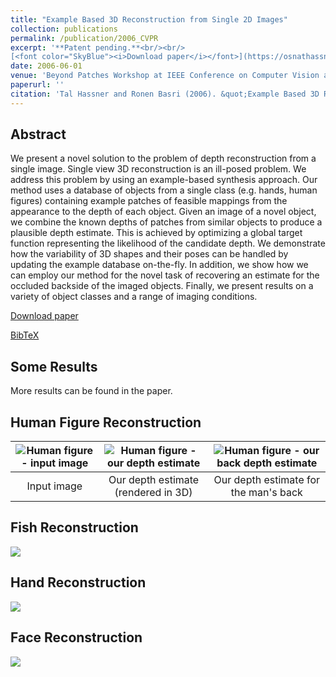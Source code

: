```yaml
---
title: "Example Based 3D Reconstruction from Single 2D Images"
collection: publications
permalink: /publication/2006_CVPR
excerpt: '**Patent pending.**<br/><br/>
[<font color="SkyBlue"><i>Download paper</i></font>](https://osnathassner.github.io/talhassner/projects/By_Example_Reconstruction/BP06_HASSNER_T.pdf) '
date: 2006-06-01
venue: 'Beyond Patches Workshop at IEEE Conference on Computer Vision and Pattern Recognition (CVPR), New-York'
paperurl: ''
citation: 'Tal Hassner and Ronen Basri (2006). &quot;Example Based 3D Reconstruction from Single 2D Images.&quot; <i>Beyond Patches Workshop at IEEE Conference on Computer Vision and Pattern Recognition (CVPR), New-York</i>.'
---
```


Abstract
------
We present a novel solution to the problem of depth reconstruction from a single image. Single view 3D reconstruction is an ill-posed problem. We address this problem by using an example-based synthesis approach. Our method uses a database of objects from a single class (e.g. hands, human figures) containing example patches of feasible mappings from the appearance to the depth of each object. Given an image of a novel object, we combine the known depths of patches from similar objects to produce a plausible depth estimate. This is achieved by optimizing a global target function representing the likelihood of the candidate depth. We demonstrate how the variability of 3D shapes and their poses can be handled by updating the example database on-the-fly. In addition, we show how we can employ our method for the novel task of recovering an estimate for the occluded backside of the imaged objects. Finally, we present results on a variety of object classes and a range of imaging conditions. 

[Download paper](https://osnathassner.github.io/talhassner/projects/By_Example_Reconstruction/BP06_HASSNER_T.pdf)

[BibTeX](http://osnathassner.github.io/talhassner/projects/By_Example_Reconstruction/BibTeX.txt)


Some Results
--
More results can be found in the paper.<br/>

Human Figure Reconstruction
--

| <img src='https://osnathassner.github.io/talhassner/projects/By_Example_Reconstruction/Dsc.jpg' alt='Human figure - input image'> | <img src='https://osnathassner.github.io/talhassner/projects/By_Example_Reconstruction/Dsc_result.jpg' alt='Human figure - our depth estimate'>   | <img src='https://osnathassner.github.io/talhassner/projects/By_Example_Reconstruction/Dsc_result_BACK.jpg' alt='Human figure - our back depth estimate'> | 
|:--------:|:-------:|:--------:|
| Input image | Our depth estimate (rendered in 3D) | Our depth estimate for the man's back |


Fish Reconstruction
--
<img src='https://osnathassner.github.io/talhassner/projects/By_Example_Reconstruction/Fish reconstruction.jpg'>

Hand Reconstruction
--
<img src='https://osnathassner.github.io/talhassner/projects/By_Example_Reconstruction/hand reconstruction.jpg'>

Face Reconstruction
--
<img src='https://osnathassner.github.io/talhassner/projects/By_Example_Reconstruction/Face reconstruction.jpg'>
